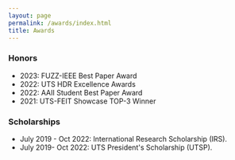 ```yaml
---
layout: page
permalink: /awards/index.html
title: Awards
---
```


### Honors
- 2023: FUZZ-IEEE Best Paper Award
- 2022: UTS HDR Excellence Awards 
- 2022: AAII Student Best Paper Award
- 2021: UTS-FEIT Showcase TOP-3 Winner

### Scholarships

- July 2019 - Oct 2022: International Research Scholarship (IRS).
- July 2019- Oct 2022: UTS President's Scholarship (UTSP).

